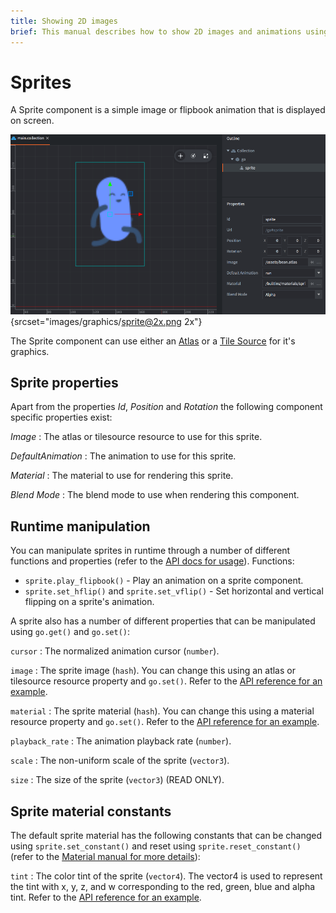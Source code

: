 ```yaml
---
title: Showing 2D images
brief: This manual describes how to show 2D images and animations using the sprite component.
---
```


#  Sprites

A Sprite component is a simple image or flipbook animation that is displayed on screen.

![sprite](images/graphics/sprite.png){srcset="images/graphics/sprite@2x.png 2x"}

The Sprite component can use either an [Atlas](/manuals/atlas) or a [Tile Source](/manuals/tilesource) for it's graphics.

## Sprite properties

Apart from the properties *Id*, *Position* and *Rotation* the following component specific properties exist:

*Image*
: The atlas or tilesource resource to use for this sprite.

*DefaultAnimation*
: The animation to use for this sprite.

*Material*
: The material to use for rendering this sprite.

*Blend Mode*
: The blend mode to use when rendering this component.

## Runtime manipulation

You can manipulate sprites in runtime through a number of different functions and properties (refer to the [API docs for usage](/ref/sprite/)). Functions:

* `sprite.play_flipbook()` - Play an animation on a sprite component.
* `sprite.set_hflip()` and `sprite.set_vflip()` - Set horizontal and vertical flipping on a sprite's animation.

A sprite also has a number of different properties that can be manipulated using `go.get()` and `go.set()`:

`cursor`
: The normalized animation cursor (`number`).

`image`
: The sprite image (`hash`). You can change this using an atlas or tilesource resource property and `go.set()`. Refer to the [API reference for an example](/ref/sprite/#image).

`material`
: The sprite material (`hash`). You can change this using a material resource property and `go.set()`. Refer to the [API reference for an example](/ref/sprite/#material).

`playback_rate`
: The animation playback rate (`number`).

`scale`
: The non-uniform scale of the sprite (`vector3`).

`size`
: The size of the sprite (`vector3`) (READ ONLY).


## Sprite material constants

The default sprite material has the following constants that can be changed using `sprite.set_constant()` and reset using `sprite.reset_constant()` (refer to the [Material manual for more details](/manuals/material/#vertex-and-fragment-constants)):

`tint`
: The color tint of the sprite (`vector4`). The vector4 is used to represent the tint with x, y, z, and w corresponding to the red, green, blue and alpha tint. Refer to the [API reference for an example](/ref/sprite/#sprite.set_constant:url-constant-value).
